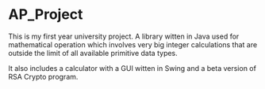 # AP_Project

This is my first year university project. A library witten in Java used for mathematical operation which involves very big integer calculations
that are outside the limit of all available primitive data types.

It also includes a calculator with a GUI witten in Swing and a beta version of RSA Crypto program.
